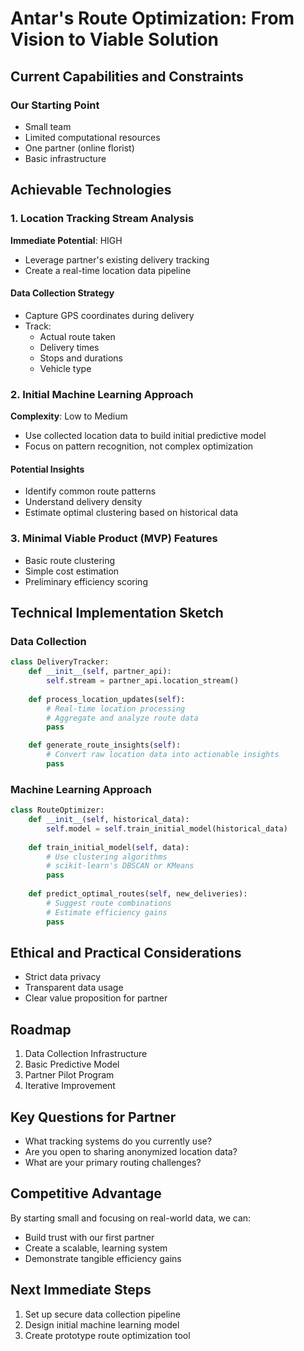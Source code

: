 # Antar's Route Optimization: From Vision to Viable Solution

## Current Capabilities and Constraints

### Our Starting Point
- Small team
- Limited computational resources
- One partner (online florist)
- Basic infrastructure

## Achievable Technologies

### 1. Location Tracking Stream Analysis
**Immediate Potential**: HIGH
- Leverage partner's existing delivery tracking
- Create a real-time location data pipeline

#### Data Collection Strategy
- Capture GPS coordinates during delivery
- Track:
  * Actual route taken
  * Delivery times
  * Stops and durations
  * Vehicle type

### 2. Initial Machine Learning Approach
**Complexity**: Low to Medium
- Use collected location data to build initial predictive model
- Focus on pattern recognition, not complex optimization

#### Potential Insights
- Identify common route patterns
- Understand delivery density
- Estimate optimal clustering based on historical data

### 3. Minimal Viable Product (MVP) Features
- Basic route clustering
- Simple cost estimation
- Preliminary efficiency scoring

## Technical Implementation Sketch

### Data Collection
```python
class DeliveryTracker:
    def __init__(self, partner_api):
        self.stream = partner_api.location_stream()
    
    def process_location_updates(self):
        # Real-time location processing
        # Aggregate and analyze route data
        pass

    def generate_route_insights(self):
        # Convert raw location data into actionable insights
        pass
```

### Machine Learning Approach
```python
class RouteOptimizer:
    def __init__(self, historical_data):
        self.model = self.train_initial_model(historical_data)
    
    def train_initial_model(self, data):
        # Use clustering algorithms
        # scikit-learn's DBSCAN or KMeans
        pass
    
    def predict_optimal_routes(self, new_deliveries):
        # Suggest route combinations
        # Estimate efficiency gains
        pass
```

## Ethical and Practical Considerations
- Strict data privacy
- Transparent data usage
- Clear value proposition for partner

## Roadmap
1. Data Collection Infrastructure
2. Basic Predictive Model
3. Partner Pilot Program
4. Iterative Improvement

## Key Questions for Partner
- What tracking systems do you currently use?
- Are you open to sharing anonymized location data?
- What are your primary routing challenges?

## Competitive Advantage
By starting small and focusing on real-world data, we can:
- Build trust with our first partner
- Create a scalable, learning system
- Demonstrate tangible efficiency gains

## Next Immediate Steps
1. Set up secure data collection pipeline
2. Design initial machine learning model
3. Create prototype route optimization tool
